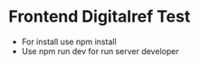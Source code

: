 # Frontend Digitalref Test

 - For install use npm install 
 -  Use npm run dev for run server developer

